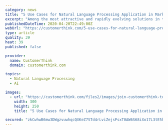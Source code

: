 ```yaml
---
category: news
title: "5 Use Cases for Natural Language Processing Application in Marketing"
excerpt: "Among the most attractive and rapidly evolving solutions in this part of the AI field is natural language processing (NLP). Natural language processing is a form of AI that’s focused on identifying, understanding and using human languages. Written or spoken language is analyzed by computers to achieve a practical level of understanding."
publishedDateTime: 2020-04-20T22:49:00Z
webUrl: "https://customerthink.com/5-use-cases-for-natural-language-processing-application-in-marketing/"
type: article
quality: 39
heat: 39
published: false

provider:
  name: CustomerThink
  domain: customerthink.com

topics:
  - Natural Language Processing
  - AI

images:
  - url: "https://customerthink.com/files2/images/join-customerthink-top5-cx-300x250.png"
    width: 300
    height: 250
    title: "5 Use Cases for Natural Language Processing Application in Marketing"

secured: "zkCwhwB6mw3DWgzvuwhqcQXKeZ7STd4rLviZejsPsxT0AW6S68iXo17L3tE5k/w9qXthX6GOCRcYf3khWKpx9mgFZPLx9Gl+r/CXNEBrcgM/XkRvOmeb74WdzxtTpZCxEGIi+Q6l+vyHy2bIvYkZUIXaxpKbvF3xESa55sfsVTeJS664L5Ru5gl+fMAGER0TWVVqj6fLmaznpZNlmQP+KRgtMGKeSsBmod4fSs9j156SjLZOHbVbJxdKKX2p1ammHIx14Zn7API8EqQIhaTzKuvQIe6LvH5MFrcOxpeNo1ccJOg70AbKUF+mklgi8vrt;qINhG2/8t7IJ6K2BHbNR0w=="
---
```


